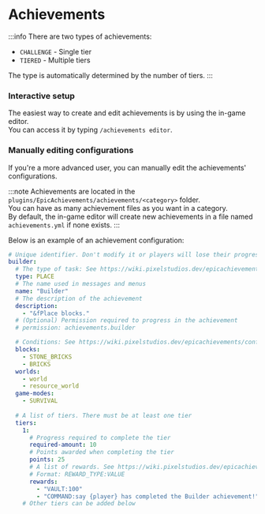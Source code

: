 # Achievements

:::info
There are two types of achievements:
- `CHALLENGE` - Single tier
- `TIERED` - Multiple tiers

The type is automatically determined by the number of tiers.
:::

### Interactive setup

The easiest way to create and edit achievements is by using the in-game editor. <br/>
You can access it by typing `/achievements editor`.

### Manually editing configurations

If you're a more advanced user, you can manually edit the achievements' configurations.

:::note
Achievements are located in the `plugins/EpicAchievements/achievements/<category>` folder. <br/>
You can have as many achievement files as you want in a category. <br/>
By default, the in-game editor will create new achievements in a file named `achievements.yml` if none exists.
:::

Below is an example of an achievement configuration:

```yaml title="achievements/survival/achievements.yml"
# Unique identifier. Don't modify it or players will lose their progress!
builder: 
  # The type of task: See https://wiki.pixelstudios.dev/epicachievements/configuration/tasks
  type: PLACE
  # The name used in messages and menus
  name: "Builder"
  # The description of the achievement
  description:
    - "&fPlace blocks."
  # (Optional) Permission required to progress in the achievement
  # permission: achievements.builder

  # Conditions: See https://wiki.pixelstudios.dev/epicachievements/configuration/conditions
  blocks:
    - STONE_BRICKS
    - BRICKS
  worlds:
    - world
    - resource_world
  game-modes:
    - SURVIVAL
      
  # A list of tiers. There must be at least one tier
  tiers:
    1:
      # Progress required to complete the tier
      required-amount: 10
      # Points awarded when completing the tier
      points: 25
      # A list of rewards. See https://wiki.pixelstudios.dev/epicachievements/configuration/rewards
      # Format: REWARD_TYPE:VALUE
      rewards:
        - "VAULT:100"
        - "COMMAND:say {player} has completed the Builder achievement!"
    # Other tiers can be added below
```